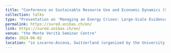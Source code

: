```yaml
---
title: "Conference on Sustainable Resource Use and Economic Dynamics (SURED) 2024"
collection: talks
type: "Presentation on 'Managing an Energy Crises: Large-Scale Evidence of Residential Natural Gas Savings Through Financial Rewards'"
permalink: https://sured.unibas.ch/en/
link: https://sured.unibas.ch/en/
venue: "the Monte Verità Seminar Centre"
date: 2024-06-02
location: "in Locarno-Ascona, Switzerland (organized by the University of Basel)"
---
```

